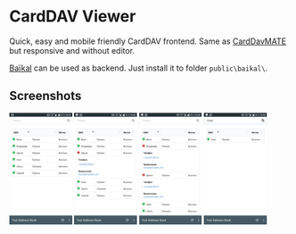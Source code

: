 # CardDAV Viewer

Quick, easy and mobile friendly CardDAV frontend.
Same as [CardDavMATE](https://www.inf-it.com/open-source/clients/carddavmate/) but responsive and without editor.

[Baïkal](https://github.com/sabre-io/Baikal) can be used as backend. Just install it to folder `public\baikal\`.

## Screenshots
<img src="https://github.com/UksusoFF/carddav-viewer/blob/master/_screenshots/Screenshot_20190319-164201.png?raw=true" height="200"> <img src="https://github.com/UksusoFF/carddav-viewer/blob/master/_screenshots/Screenshot_20190319-164211.png?raw=true" height="200"> <img src="https://github.com/UksusoFF/carddav-viewer/blob/master/_screenshots/Screenshot_20190319-164218.png?raw=true" height="200"> <img src="https://github.com/UksusoFF/carddav-viewer/blob/master/_screenshots/Screenshot_20190319-164231.png?raw=true" height="200">
